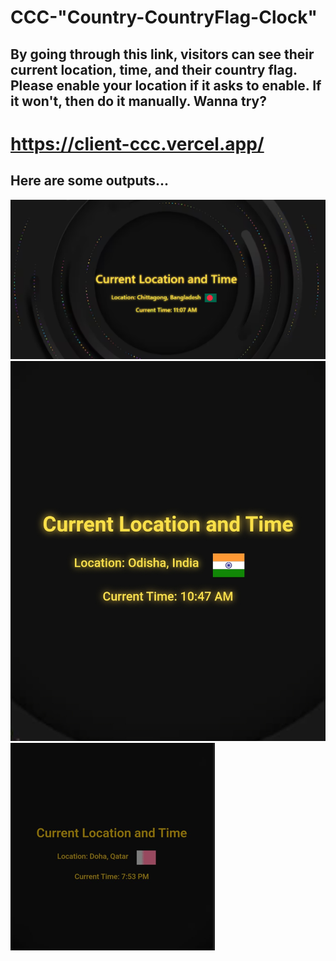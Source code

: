 
# CCC-"Country-CountryFlag-Clock" 
## By going through this link, visitors can see their current location, time, and their country flag. Please enable your location if it asks to enable. If it won't, then do it manually. Wanna try?

# https://client-ccc.vercel.app/

## Here are some outputs...

![Bangladesh](./client/src/assets/ccc-output-1.png)
![India](./client/src/assets/ccc-output-3.jpeg)
![Qatar](./client/src/assets/ccc-output-4.jpeg.png)




